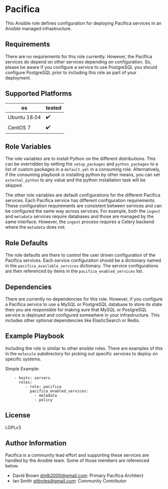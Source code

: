 Pacifica
=========

This Ansible role defines configuration for deploying Pacifica services in an
Ansible managed infrastructure.

Requirements
------------

There are no requirements for this role currently. However, the Pacifica
services do depend on other services depending on configuration. So, please
be aware if you configure a service to use PostgreSQL you should configure
PostgreSQL prior to including this role as part of your deployment.

Supported Platforms
-------------------

| os           | tested             |
|--------------|--------------------|
| Ubuntu 18.04 | :heavy_check_mark: |
| CentOS 7     | :heavy_check_mark: |

Role Variables
--------------

The role variables are to install Python on the different distributions. This
can be overridden by setting the `setup_packages` and `python_packages` to
a list of custom packages in a `default.yml` in a consuming role.
Alternatively, if the consuming playbook is installing python by other means,
you can set `external_python` to any value and the python installation task
will be skipped.

The other role variables are default configurations for the different Pacifica
services. Each Pacifica service has different configuration requirements. These
configuration requirements are consistent between services and can be configured
the same way across services. For example, both the `ingest` and `metadata`
services require databases and those are managed by the same interface. However,
the `ingest` process requires a Celery backend where the `metadata` does not.

Role Defaults
--------------

The role defaults are there to control the user driven configuration of the
Pacifica services. Each service configuration should be a dictionary named
in the `pacifica_available_services` dictionary. The service configurations
are then referenced by items in the `pacifica_enabled_services` list.

Dependencies
------------

There are currently no dependencies for this role. However, if you configure a
Pacifica service to use a MySQL or PostgreSQL database to store its state then
you are responsible for making sure that MySQL or PostgreSQL service is deployed
and configured somewhere in your infrastructure. This includes other optional
dependencies like ElasticSearch or Redis.

Example Playbook
----------------

Including the role is similar to other ansible roles. There are examples of this
in the `molecule` subdirectory for picking out specific services to deploy on
specific systems.

Simple Example:
```
    - hosts: servers
      roles:
         - role: pacifica
           pacifica_enabled_services:
             - metadata
             - policy
```

License
-------

LGPLv3

Author Information
------------------

Pacifica is a community lead effort and supporting these services are handled by the
Ansible team. Some of those members are referenced below.

 * David Brown <dmlb2000@gmail.com>: Primary Pacifica Architect
 * Ian Smith <gitbytes@gmail.com>: Community Contributor
